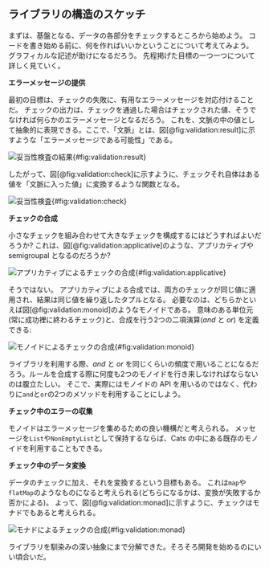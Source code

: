 ## ライブラリの構造のスケッチ

まずは、基盤となる、データの各部分をチェックするところから始めよう。
コードを書き始める前に、何を作ればいいかということについて考えてみよう。
グラフィカルな記述が助けになるだろう。
先程掲げた目標の一つ一つについて詳しく見ていく。

**エラーメッセージの提供**

最初の目標は、チェックの失敗に、有用なエラーメッセージを対応付けることだ。
チェックの出力は、チェックを通過した場合はチェックされた値、そうでなければ何らかのエラーメッセージとなるだろう。
これを、文脈の中の値として抽象的に表現できる。ここで、「文脈」とは、図[@fig:validation:result]に示すような「エラーメッセージである可能性」である。

![妥当性検査の結果](src/pages/case-studies/validation/result.pdf+svg){#fig:validation:result}

したがって、図[@fig:validation:check]に示すように、チェックそれ自体はある値を「文脈に入った値」に変換するような関数となる。

![妥当性検査](src/pages/case-studies/validation/check.pdf+svg){#fig:validation:check}

**チェックの合成**

小さなチェックを組み合わせて大きなチェックを構成するにはどうすればよいだろうか?
これは、図[@fig:validation:applicative]のような、アプリカティブや semigroupal となるのだろうか?

![アプリカティブによるチェックの合成](src/pages/case-studies/validation/applicative.pdf+svg){#fig:validation:applicative}

そうではない。
アプリカティブによる合成では、両方のチェックが同じ値に適用され、結果は同じ値を繰り返したタプルとなる。
必要なのは、どちらかといえば図[@fig:validation:monoid]のようなモノイドである。
意味のある単位元(常に成功裡に終わるチェック)と、合成を行う2つの二項演算(*and* と *or*) を定義できる:

![モノイドによるチェックの合成](src/pages/case-studies/validation/monoid.pdf+svg){#fig:validation:monoid}

ライブラリを利用する際、*and* と  *or* を同じくらいの頻度で用いることになるだろう。ルールを合成する際に何度も2つのモノイドを行き来しなければならないのは腹立たしい。
そこで、実際にはモノイドの API を用いるのではなく、代わりに`and`と`or`の2つのメソッドを利用することにしよう。

**チェック中のエラーの収集**

モノイドはエラーメッセージを集めるための良い機構だと考えられる。
メッセージを`List`や`NonEmptyList`として保持するならば、Cats の中にある既存のモノイドを利用することもできる。

**チェック中のデータ変換**

データのチェックに加え、それを変換するという目標もある。
これは`map`や `flatMap`のようなものになると考えられる(どちらになるかは、変換が失敗するか否かによる)。
よって、図[@fig:validation:monad]に示すように、チェックはモナドでもあると考えられる。

![モナドによるチェックの合成](src/pages/case-studies/validation/monad.pdf+svg){#fig:validation:monad}

ライブラリを馴染みの深い抽象にまで分解できた。そろそろ開発を始めるのにいい頃合いだ。
